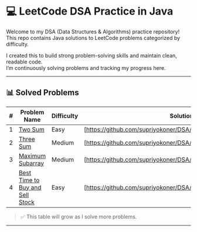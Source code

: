 # 💻 LeetCode DSA Practice in Java

Welcome to my DSA (Data Structures & Algorithms) practice repository!  
This repo contains Java solutions to LeetCode problems categorized by difficulty.

I created this to build strong problem-solving skills and maintain clean, readable code.  
I’m continuously solving problems and tracking my progress here.

---

## 📊 Solved Problems

| #  | Problem Name                           | Difficulty | Solution File                          |
|----|----------------------------------------|------------|----------------------------------------|
| 1  | [Two Sum](https://leetcode.com/problems/two-sum) | Easy       | [https://github.com/supriyokoner/DSA/blob/main/two_sum.java]     |
| 2  | [Three Sum](https://leetcode.com/problems/3sum/) | Medium     | [https://github.com/supriyokoner/DSA/blob/main/three_sum.java]
| 3  | [Maximum Subarray](https://leetcode.com/problems/maximum-subarray/)| Medium | [https://github.com/supriyokoner/DSA/blob/main/Maximum_Subarray.java]
| 4  | [Best Time to Buy and Sell Stock](https://leetcode.com/problems/best-time-to-buy-and-sell-stock/)| Easy | [https://github.com/supriyokoner/DSA/blob/main/Stock_BuySell.java]
> ✅ This table will grow as I solve more problems.

---
